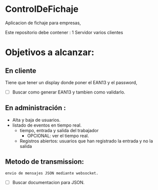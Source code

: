 # ControlDeFichaje
Aplicacion de fichaje para empresas, 

Este repositorio debe contener :
1 Servidor
varios clientes 

# Objetivos a alcanzar:

## En cliente 

Tiene que tener un display donde poner el EAN13 y el password, 
- [ ] Buscar como generar EAN13  y tambien como validarlo.
## En administración :
- Alta y baja de usuarios.
- listado de eventos en tiempo real.
    - tiempo, entrada y salida del trabajador
        - OPCIONAL: ver el tiempo real.
    - Registros abiertos: usuarios que han registrado la entrada y no la salida
    
## Metodo de transmission:
    envio de mensajes JSON mediante websocket.
- [ ] Buscar documentacion para JSON.